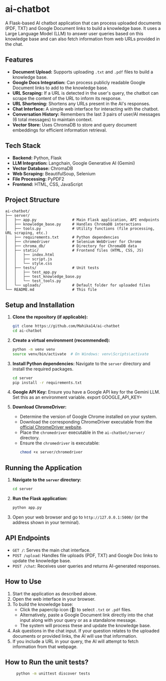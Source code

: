 # ai-chatbot

A Flask-based AI chatbot application that can process uploaded documents (PDF, TXT) and Google Document links to build a knowledge base. It uses a Large Language Model (LLM) to answer user queries based on this knowledge base and can also fetch information from web URLs provided in the chat.

## Features

*   **Document Upload:** Supports uploading `.txt` and `.pdf` files to build a knowledge base.
*   **Google Docs Integration:** Can process publicly readable Google Document links to add to the knowledge base.
*   **URL Scraping:** If a URL is detected in the user's query, the chatbot can scrape the content of the URL to inform its response.
*   **URL Shortening:** Shortens any URLs present in the AI's responses.
*   **Chat Interface:** A simple web interface for interacting with the chatbot.
*   **Conversation History:** Remembers the last 3 pairs of user/AI messages (6 total messages) to maintain context.
*   **Vector Store:** Uses ChromaDB to store and query document embeddings for efficient information retrieval.

## Tech Stack

*   **Backend:** Python, Flask
*   **LLM Integration:** Langchain, Google Generative AI (Gemini)
*   **Vector Database:** ChromaDB
*   **Web Scraping:** BeautifulSoup, Selenium
*   **File Processing:** PyPDF2
*   **Frontend:** HTML, CSS, JavaScript

## Project Structure

```
ai-chatbot/
├── server/
│   ├── app.py                # Main Flask application, API endpoints
│   ├── knowledge_base.py     # Handles ChromaDB interactions
│   ├── tools.py              # Utility functions (file processing, URL scraping, etc.)
│   ├── requirements.txt      # Python dependencies
│   ├── chromedriver          # Selenium WebDriver for Chrome
│   ├── chroma_db/            # Directory for ChromaDB data
│   ├── static/               # Frontend files (HTML, CSS, JS)
│   │   ├── index.html
│   │   ├── script.js
│   │   └── style.css
│   ├── tests/                # Unit tests
│   │   ├── test_app.py
│   │   ├── test_knowledge_base.py
│   │   └── test_tools.py
│   └── uploads/              # Default folder for uploaded files
└── README.md                 # This file
```

## Setup and Installation

1.  **Clone the repository (if applicable):**
    ```bash
    git clone https://github.com/Mahika14/ai-chatbot
    cd ai-chatbot
    ```
2.  **Create a virtual environment (recommended):**
    ```bash
    python -m venv venv
    source venv/bin/activate  # On Windows: venv\Scripts\activate
    ```
3.  **Install Python dependencies:**
    Navigate to the `server` directory and install the required packages.
    ```bash
    cd server
    pip install -r requirements.txt
    ```
4.  **Google API Key:**
    Ensure you have a Google API key for the Gemini LLM. Set this as an environment variable.
    export GOOGLE_API_KEY=<your api key>

5.  **Download ChromeDriver:**
    *   Determine the version of Google Chrome installed on your system.
    *   Download the corresponding ChromeDriver executable from the [official ChromeDriver website](https://chromedriver.chromium.org/downloads).
    *   Place the `chromedriver` executable in the `ai-chatbot/server/` directory.
    *   Ensure the `chromedriver` is executable:
        ```bash
        chmod +x server/chromedriver
        ```

## Running the Application

1.  **Navigate to the `server` directory:**
    ```bash
    cd server
    ```
2.  **Run the Flask application:**
    ```bash
    python app.py
    ```
3.  Open your web browser and go to `http://127.0.0.1:5000/` (or the address shown in your terminal).

## API Endpoints

*   `GET /`: Serves the main chat interface.
*   `POST /upload`: Handles file uploads (PDF, TXT) and Google Doc links to update the knowledge base.
*   `POST /chat`: Receives user queries and returns AI-generated responses.

## How to Use

1.  Start the application as described above.
2.  Open the web interface in your browser.
3.  To build the knowledge base:
    *   Click the paperclip icon (📎) to select `.txt` or `.pdf` files.
    *   Alternatively, paste a Google Document link directly into the chat input along with your query or as a standalone message.
    *   The system will process these and update the knowledge base.
4.  Ask questions in the chat input. If your question relates to the uploaded documents or provided links, the AI will use that information.
5.  If you include a URL in your query, the AI will attempt to fetch information from that webpage.

## How to Run the unit tests?

```bash
     python -m unittest discover tests
```


